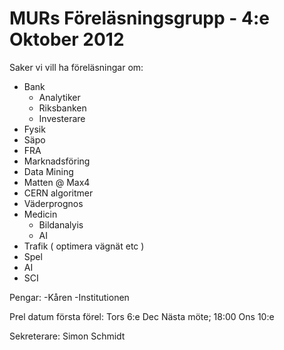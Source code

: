 MURs Föreläsningsgrupp - 4:e Oktober 2012
================================================================================

Saker vi vill ha föreläsningar om:
- Bank
    - Analytiker
    - Riksbanken
    - Investerare
- Fysik
- Säpo
- FRA
- Marknadsföring
- Data Mining
- Matten @ Max4
- CERN algoritmer
- Väderprognos
- Medicin
    - Bildanalyis
    - AI
- Trafik ( optimera vägnät etc )
- Spel
- AI
- SCI

Pengar:
    -Kåren
    -Institutionen

Prel datum första förel: Tors 6:e Dec
Nästa möte; 18:00 Ons 10:e

Sekreterare: Simon Schmidt
